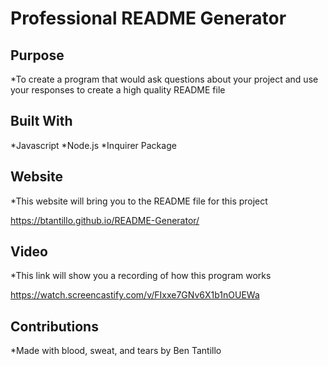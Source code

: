 # Professional README Generator

## Purpose

*To create a program that would ask questions about your project and use your responses to create a high quality README file

## Built With

*Javascript
*Node.js
*Inquirer Package

## Website

*This website will bring you to the README file for this project

https://btantillo.github.io/README-Generator/

## Video

*This link will show you a recording of how this program works

https://watch.screencastify.com/v/FIxxe7GNv6X1b1nOUEWa

## Contributions

*Made with blood, sweat, and tears by Ben Tantillo
